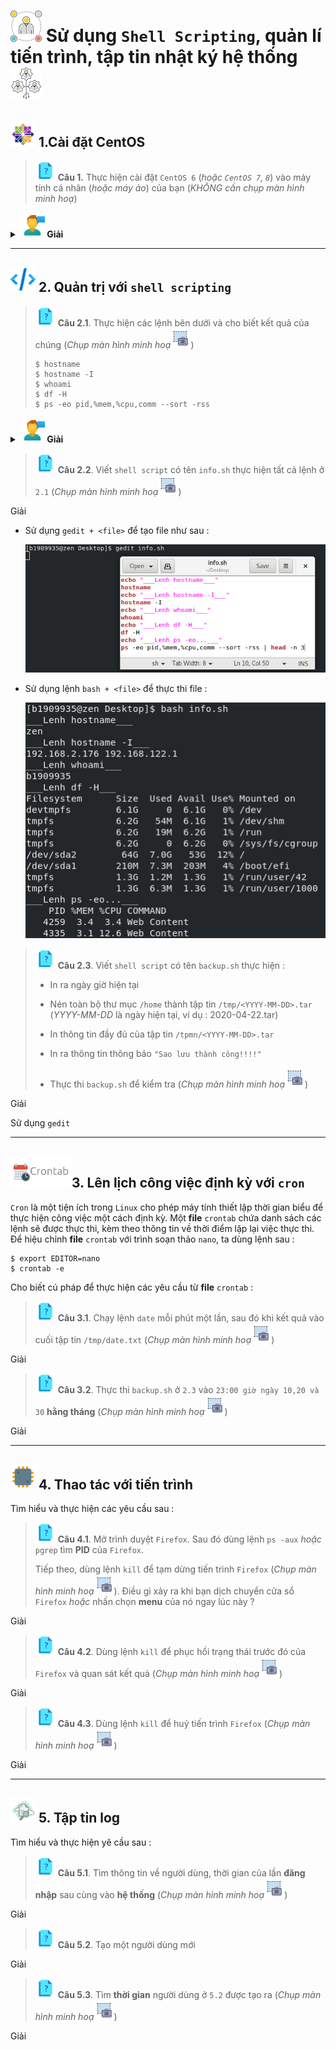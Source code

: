 # ![AMBIENT USER EXPERIENCE.png](https://raw.githubusercontent.com/Zenfection/Image/master/2021/04/11-13-29-20-AMBIENT%20USER%20EXPERIENCE.png) Sử dụng `Shell Scripting`, quản lí tiến trình, tập tin nhật ký hệ thống ![MULTI AGENT SYSTEM.png](https://raw.githubusercontent.com/Zenfection/Image/master/2021/04/11-13-28-49-MULTI%20AGENT%20SYSTEM.png)

## <img title="" src="https://raw.githubusercontent.com/Zenfection/Image/master/2021/04/11-13-29-34-icons8-centos.png" alt="icons8-centos.png" width="40"> 1.Cài đặt CentOS

> ![icons8-questions.png](https://raw.githubusercontent.com/Zenfection/Image/master/2021/04/08-22-03-47-icons8-questions.png) **Câu 1.** Thực hiện cài đặt `CentOS 6` (*hoặc `CentOS 7`, `8`*) vào máy tính cá nhân (*hoặc máy ảo*) của bạn (*KHÔNG cần chụp màn hình minh hoạ*)

<details>
<summary><b><img src="https://raw.githubusercontent.com/Zenfection/Image/master/2021/03/08-16-44-05-icons8-consultation.png" width ="40"> Giải</b></summary>

<br>

Link file ISO [CentOS 8](https://www.centos.org/download/)

</details>

---

## <img src="https://raw.githubusercontent.com/Zenfection/Image/master/2021/04/11-13-32-09-icons8-source_code.png" title="" alt="icons8-source_code.png" width="40"> 2. Quản trị với `shell scripting`

> ![icons8-questions.png](https://raw.githubusercontent.com/Zenfection/Image/master/2021/04/08-22-03-47-icons8-questions.png) **Câu 2.1**. Thực hiện các lệnh bên dưới và cho biết kết quả của chúng (*Chụp màn hình minh hoạ*![icons8screenshotpng](https://raw.githubusercontent.com/Zenfection/Image/master/2021/03/17-20-16-22-icons8-screenshot.png))
> 
> ```shell
> $ hostname
> $ hostname -I
> $ whoami
> $ df -H
> $ ps -eo pid,%mem,%cpu,comm --sort -rss
> ```

<details>
<summary><b><img src="https://raw.githubusercontent.com/Zenfection/Image/master/2021/03/08-16-44-05-icons8-consultation.png" width ="40"> Giải</b></summary>

<br>

- `hostname` : Kiểm tra host hiện tại
  
  ![db0997500f9efdc0a48f.jpeg](https://raw.githubusercontent.com/Zenfection/Image/master/2021/04/11-19-51-06-db0997500f9efdc0a48f.jpeg)

- `hostname -I` : Hiển thị tất cả địa chỉ `IPv4` mạng của host ()
  
  ![91cff89660589206cb49.jpeg](https://raw.githubusercontent.com/Zenfection/Image/master/2021/04/11-19-51-01-91cff89660589206cb49.jpeg)

- `whoami` (*Who Am I*): hiển thị ra người dùng đang thao tác 
  
  ![c9aa14fc8c327e6c2723.jpeg](https://raw.githubusercontent.com/Zenfection/Image/master/2021/04/11-19-51-04-c9aa14fc8c327e6c2723.jpeg)

- `df -H` : Kiểm tra thông tin tất cả ổ cứng 
  
  ![57c59f93075df503ac4c.jpeg](https://raw.githubusercontent.com/Zenfection/Image/master/2021/04/11-19-50-56-57c59f93075df503ac4c.jpeg)

- `ps -eo pid,%mem,%cpu,comm --sort -rss | head -n 3` : *Giải thích bên dưới*
  
  ![36faeaac7262803cd973.jpeg](https://raw.githubusercontent.com/Zenfection/Image/master/2021/04/11-19-50-50-36faeaac7262803cd973.jpeg)
  
  > 💡 Giải thích chi tiết : 
  > 
  > - `ps` (*Process Status*) : công cụ quản lí tiến trình
  > 
  > - `-eo` : Hiển thị tất cả tiến trình có chọn lọc 
  > 
  > - `pid` (*Process ID*) : Mã tiến trình
  > 
  > - `%mem,%cpu` : Sử dụng bộ nhớ và vi xử lý tiến trình (*`%`*) 
  > 
  > - `comm` : đường dẫn của tiến trình 
  > 
  > - `--sort` : sắp xếp tiến trình 
  > 
  > - `-rss` (*resident set size*) : đi chung với `vsz`, hiển thị **dung lượng bộ nhớ** được **phân bổ** cho tiến trình trong `RAM`
  > 
  > - `| head -n 3` : sử dụng **ống dẫn** (`pipe`) để hiển thị 3 dòng đầu tiên  

</details>

> ![icons8-questions.png](https://raw.githubusercontent.com/Zenfection/Image/master/2021/04/08-22-03-47-icons8-questions.png) **Câu 2.2**. Viết `shell script` có tên `info.sh` thực hiện tất cả lệnh ở `2.1` (*Chụp màn hình minh hoạ*![icons8screenshotpng](https://raw.githubusercontent.com/Zenfection/Image/master/2021/03/17-20-16-22-icons8-screenshot.png))

Giải

- Sử dụng `gedit + <file>` để tạo file như sau : 
  
  ![e0a0ab1c42d2b08ce9c3.jpeg](https://raw.githubusercontent.com/Zenfection/Image/master/2021/04/11-21-00-51-e0a0ab1c42d2b08ce9c3.jpeg)

- Sử dụng lệnh `bash + <file>` để thực thi file :  
  
  
  
  ![7113cbae2260d03e8971.jpeg](https://raw.githubusercontent.com/Zenfection/Image/master/2021/04/11-21-00-56-7113cbae2260d03e8971.jpeg)

> ![icons8-questions.png](https://raw.githubusercontent.com/Zenfection/Image/master/2021/04/08-22-03-47-icons8-questions.png) **Câu 2.3**. Viết `shell script` có tên `backup.sh` thực hiện :
> 
> - In ra ngày giờ hiện tại
> 
> - Nén toàn bộ thư mục `/home` thành tập tin `/tmp/<YYYY-MM-DD>.tar` (*YYYY-MM-DD* là ngày hiện tại, ví dụ : 2020-04-22.tar)
> 
> - In thông tin đầy đủ của tập tin `/tpmn/<YYYY-MM-DD>.tar`
> 
> - In ra thông tin thông báo `"Sao lưu thành công!!!!"`
> 
> - Thực thi `backup.sh` để kiểm tra (*Chụp màn hình minh hoạ*![icons8screenshotpng](https://raw.githubusercontent.com/Zenfection/Image/master/2021/03/17-20-16-22-icons8-screenshot.png))

Giải

Sử dụng `gedit`

---

## <img src="https://raw.githubusercontent.com/Zenfection/Image/master/2021/04/11-13-33-09-crontab.png" title="" alt="crontab.png" width="98">3. Lên lịch công việc định kỳ với `cron`

`Cron` là một tiện ích trong `Linux` cho phép máy tính thiết lập thời gian biểu để thực hiện công việc một cách định kỳ. Một **file**  `crontab` chứa danh sách các lệnh sẽ được thực thi, kèm theo thông tin về thời điểm lặp lại việc thực thi. Để hiệu chỉnh **file** `crontab` với trình soạn thảo `nano`, ta dùng lệnh sau : 

```shell
$ export EDITOR=nano
$ crontab -e
```

 Cho biết cú pháp để thực hiện các yêu cầu từ **file** `crontab` : 

> ![icons8-questions.png](https://raw.githubusercontent.com/Zenfection/Image/master/2021/04/08-22-03-47-icons8-questions.png) **Câu 3.1**. Chạy lệnh `date` mỗi phút một lần, sau đó khi kết quả vào cuối tập tin `/tmp/date.txt` (*Chụp màn hình minh hoạ*![icons8screenshotpng](https://raw.githubusercontent.com/Zenfection/Image/master/2021/03/17-20-16-22-icons8-screenshot.png))

Giải

> ![icons8-questions.png](https://raw.githubusercontent.com/Zenfection/Image/master/2021/04/08-22-03-47-icons8-questions.png) **Câu 3.2**. Thực thi `backup.sh` ở `2.3` vào `23:00 giờ ngày 10,20 và 30` **hằng tháng** (*Chụp màn hình minh hoạ*![icons8screenshotpng](https://raw.githubusercontent.com/Zenfection/Image/master/2021/03/17-20-16-22-icons8-screenshot.png))

Giải

---

## <img src="https://raw.githubusercontent.com/Zenfection/Image/master/2021/04/11-13-34-27-icons8-processor.png" title="" alt="icons8-processor.png" width="40"> 4. Thao tác với tiến trình

Tìm hiểu và thực hiện các yêu cầu sau : 

> ![icons8-questions.png](https://raw.githubusercontent.com/Zenfection/Image/master/2021/04/08-22-03-47-icons8-questions.png) **Câu 4.1**. Mở trình duyệt `Firefox`. Sau đó dùng lệnh `ps -aux` *hoặc* `pgrep` tìm **PID** của `Firefox`. 
> 
> Tiếp theo, dùng lệnh `kill` để tạm dừng tiến trình `Firefox` (*Chụp màn hình minh hoạ*![icons8screenshotpng](https://raw.githubusercontent.com/Zenfection/Image/master/2021/03/17-20-16-22-icons8-screenshot.png)). Điều gì xảy ra khi bạn dịch chuyển cửa sổ `Firefox` *hoặc* nhấn chọn **menu** của nó ngay lúc này ?

Giải

> ![icons8-questions.png](https://raw.githubusercontent.com/Zenfection/Image/master/2021/04/08-22-03-47-icons8-questions.png) **Câu 4.2**. Dùng lệnh `kill` để phục hồi trạng thái trước đó của `Firefox` và quan sát kết quả (*Chụp màn hình minh hoạ*![icons8screenshotpng](https://raw.githubusercontent.com/Zenfection/Image/master/2021/03/17-20-16-22-icons8-screenshot.png))

Giải

> ![icons8-questions.png](https://raw.githubusercontent.com/Zenfection/Image/master/2021/04/08-22-03-47-icons8-questions.png) **Câu 4.3**. Dùng lệnh `kill` để huỷ tiến trình `Firefox` (*Chụp màn hình minh hoạ*![icons8screenshotpng](https://raw.githubusercontent.com/Zenfection/Image/master/2021/03/17-20-16-22-icons8-screenshot.png))

Giải

---

## <img title="" src="https://raw.githubusercontent.com/Zenfection/Image/master/2021/04/11-13-35-02-icons8-file.png" alt="icons8-file.png" width="40"> 5. Tập tin log

Tìm hiểu và thực hiện yê cầu sau : 

> ![icons8-questions.png](https://raw.githubusercontent.com/Zenfection/Image/master/2021/04/08-22-03-47-icons8-questions.png) **Câu 5.1**. Tìm thông tin về người dùng, thời gian của lần **đăng nhập** sau cùng vào **hệ thống** (*Chụp màn hình minh hoạ*![icons8screenshotpng](https://raw.githubusercontent.com/Zenfection/Image/master/2021/03/17-20-16-22-icons8-screenshot.png))

Giải

> ![icons8-questions.png](https://raw.githubusercontent.com/Zenfection/Image/master/2021/04/08-22-03-47-icons8-questions.png) **Câu 5.2**. Tạo một người dùng mới

Giải

> ![icons8-questions.png](https://raw.githubusercontent.com/Zenfection/Image/master/2021/04/08-22-03-47-icons8-questions.png) **Câu 5.3**. Tìm **thời gian** người dùng ở `5.2` được tạo ra (*Chụp màn hình minh hoạ*![icons8screenshotpng](https://raw.githubusercontent.com/Zenfection/Image/master/2021/03/17-20-16-22-icons8-screenshot.png))

Giải
